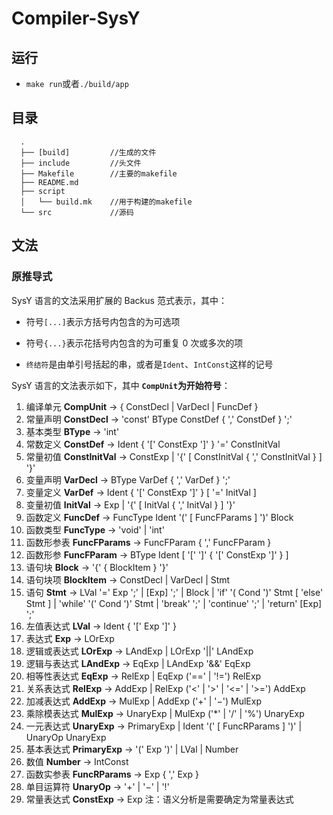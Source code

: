 # Compiler-SysY

## 运行

* `make run`或者`./build/app`

## 目录

``` shell
  .
  ├── [build]         //生成的文件
  ├── include         //头文件
  ├── Makefile        //主要的makefile
  ├── README.md
  ├── script
  │   └── build.mk    //用于构建的makefile
  └── src             //源码
```

## 文法

### 原推导式

SysY 语言的文法采用扩展的 Backus 范式表示，其中：

* 符号`[...]`表示方括号内包含的为可选项

* 符号`{...}`表示花括号内包含的为可重复 $0$ 次或多次的项

* `终结符`是由单引号括起的串，或者是`Ident`、`IntConst`这样的记号

SysY 语言的文法表示如下，其中 **`CompUnit`为开始符号**：

1. 编译单元 **CompUnit** → { ConstDecl | VarDecl | FuncDef }
1. 常量声明 **ConstDecl** → 'const' BType ConstDef { ',' ConstDef } ';'
1. 基本类型 **BType** → 'int'
1. 常数定义 **ConstDef** → Ident { '[' ConstExp ']' } '=' ConstInitVal
1. 常量初值 **ConstInitVal** → ConstExp | '{' [ ConstInitVal { ',' ConstInitVal } ] '}'
1. 变量声明 **VarDecl** → BType VarDef { ',' VarDef } ';'
1. 变量定义 **VarDef** → Ident { '[' ConstExp ']' } [ '=' InitVal ]
1. 变量初值 **InitVal** → Exp | '{' [ InitVal { ',' InitVal } ] '}'
1. 函数定义 **FuncDef** → FuncType Ident '(' [ FuncFParams ] ')' Block
1. 函数类型 **FuncType** → 'void' | 'int'
1. 函数形参表 **FuncFParams** → FuncFParam { ',' FuncFParam }
1. 函数形参 **FuncFParam** → BType Ident [ '[' ']' { '[' ConstExp ']' } ]
1. 语句块 **Block** → '{' { BlockItem } '}'
1. 语句块项 **BlockItem** → ConstDecl | VarDecl | Stmt
1. 语句
**Stmt** → LVal '=' Exp ';'
| [Exp] ';'
| Block
| 'if' '( Cond ')' Stmt [ 'else' Stmt ]
| 'while' '(' Cond ')' Stmt
| 'break' ';'
| 'continue' ';'
| 'return' [Exp] ';'
1. 左值表达式 **LVal** → Ident { '[' Exp ']' }
1. 表达式 **Exp** → LOrExp
1. 逻辑或表达式 **LOrExp** → LAndExp | LOrExp '||' LAndExp
1. 逻辑与表达式 **LAndExp** → EqExp | LAndExp '&&' EqExp
1. 相等性表达式 **EqExp** → RelExp | EqExp ('==' | '!=') RelExp
1. 关系表达式 **RelExp** → AddExp | RelExp ('<' | '>' | '<=' | '>=') AddExp
1. 加减表达式 **AddExp** → MulExp | AddExp ('+' | '−') MulExp
1. 乘除模表达式 **MulExp** → UnaryExp | MulExp ('*' | '/' | '%') UnaryExp
1. 一元表达式 **UnaryExp** → PrimaryExp | Ident '(' [ FuncRParams ] ')' | UnaryOp UnaryExp
1. 基本表达式 **PrimaryExp** → '(' Exp ')' | LVal | Number
1. 数值 **Number** → IntConst
1. 函数实参表 **FuncRParams** → Exp { ',' Exp }
1. 单目运算符 **UnaryOp** → '+' | '−' | '!'
1. 常量表达式 **ConstExp** → Exp 注：语义分析是需要确定为常量表达式
